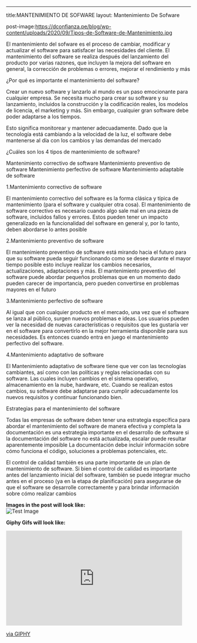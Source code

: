 ---
title:MANTENIMIENTO DE SOFWARE
layout: Mantenimiento De Sofware

post-image:https://dconfianza.pe/blog/wp-content/uploads/2020/09/Tipos-de-Software-de-Mantenimiento.jpg

El mantenimiento del sofware es el proceso de cambiar, modificar y actualizar el software para satisfacer las necesidades del cliente. El mantenimiento del software se realiza después del lanzamiento del producto por varias razones, que incluyen la mejora del software en general, la corrección de problemas o errores, mejorar el rendimiento y más

¿Por qué es importante el mantenimiento del software?

Crear un nuevo software y lanzarlo al mundo es un paso emocionante para cualquier empresa. Se necesita mucho para crear su software y su lanzamiento, incluidos la construcción y la codificación reales, los modelos de licencia, el marketing y más. Sin embargo, cualquier gran software debe poder adaptarse a los tiempos. 

Esto significa monitorear y mantener adecuadamente. Dado que la tecnología está cambiando a la velocidad de la luz, el software debe mantenerse al día con los cambios y las demandas del mercado

¿Cuáles son los 4 tipos de mantenimiento de software? 

Mantenimiento correctivo de software
Mantenimiento preventivo de software
Mantenimiento perfectivo de software
Mantenimiento adaptable de software

1.Mantenimiento correctivo de software

El mantenimiento correctivo del software es la forma clásica y típica de mantenimiento (para el software y cualquier otra cosa). El mantenimiento de software correctivo es necesario cuando algo sale mal en una pieza de software, incluidos fallos y errores. Estos pueden tener un impacto generalizado en la funcionalidad del software en general y, por lo tanto, deben abordarse lo antes posible

2.Mantenimiento preventivo de software

El mantenimiento preventivo de software está mirando hacia el futuro para que su software pueda seguir funcionando como se desee durante el mayor tiempo posible esto incluye realizar los cambios necesarios, actualizaciones, adaptaciones y más. El mantenimiento preventivo del software puede abordar pequeños problemas que en un momento dado pueden carecer de importancia, pero pueden convertirse en problemas mayores en el futuro

3.Mantenimiento perfectivo de software

Al igual que con cualquier producto en el mercado, una vez que el software se lanza al público, surgen nuevos problemas e ideas. Los usuarios pueden ver la necesidad de nuevas características o requisitos que les gustaría ver en el software para convertirlo en la mejor herramienta disponible para sus necesidades. Es entonces cuando entra en juego el mantenimiento perfectivo del software. 

4.Mantenimiento adaptativo de software

El Mantenimiento adaptativo de software tiene que ver con las tecnologías cambiantes, así como con las políticas y reglas relacionadas con su software. Las cuales incluyen cambios en el sistema operativo, almacenamiento en la nube, hardware, etc. Cuando se realizan estos cambios, su software debe adaptarse para cumplir adecuadamente los nuevos requisitos y continuar funcionando bien. 

Estrategias para el mantenimiento del software

Todas las empresas de software deben tener una estrategia específica para abordar el mantenimiento del software de manera efectiva y completa la documentación es una estrategia importante en el desarrollo de software si la documentación del software no está actualizada, escalar puede resultar aparentemente imposible La documentación debe incluir información sobre cómo funciona el código, soluciones a problemas potenciales, etc. 

El control de calidad también es una parte importante de un plan de mantenimiento de software. Si bien el control de calidad es importante antes del lanzamiento inicial del software, también se puede integrar mucho antes en el proceso (ya en la etapa de planificación) para asegurarse de que el software se desarrolle correctamente y para brindar información sobre cómo realizar cambios 


**Images in the post will look like:**<br>
![Test Image](/WhatATheme/assets/images/1280x720%20Placeholder.png)


**Giphy Gifs will look like:**<br>
<iframe src="https://giphy.com/embed/ZqlvCTNHpqrio" width="480" height="259" frameBorder="0" class="giphy-embed" allowFullScreen></iframe><p><a href="https://giphy.com/gifs/laughing-despicable-me-minions-ZqlvCTNHpqrio">via GIPHY</a></p>

